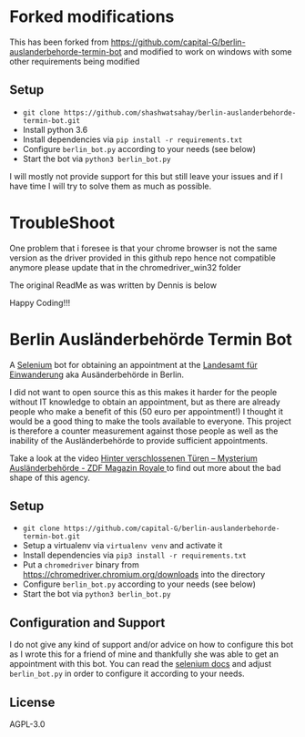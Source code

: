 # Forked modifications

This has been forked from https://github.com/capital-G/berlin-auslanderbehorde-termin-bot and modified to work on windows with some other requirements being modified 

## Setup

* `git clone https://github.com/shashwatsahay/berlin-auslanderbehorde-termin-bot.git`
* Install python 3.6 
* Install dependencies via `pip install -r requirements.txt`
* Configure `berlin_bot.py` according to your needs (see below)
* Start the bot via `python3 berlin_bot.py`

I will mostly not provide support for this but still leave your issues and if I have time I will try to solve them as much as possible.

# TroubleShoot
One problem that i foresee is that your chrome browser is not the same version as the driver provided in this github repo hence not compatible anymore please update that in the chromedriver_win32 folder

The original ReadMe as was written by Dennis is below

Happy Coding!!!

# Berlin Ausländerbehörde Termin Bot


A [Selenium](https://www.selenium.dev/) bot for obtaining an appointment at the [Landesamt für Einwanderung](https://otv.verwalt-berlin.de/ams/TerminBuchen) aka Ausänderbehörde in Berlin.

I did not want to open source this as this makes it harder for the people without IT knowledge to obtain an appointment, but as there are already people who make a benefit of this (50 euro per appointment!) I thought it would be a good thing to make the tools available to everyone. This project is therefore a counter measurement against those people as well as the inability of the Ausländerbehörde to provide sufficient appointments.

Take a look at the video [Hinter verschlossenen Türen – Mysterium Ausländerbehörde - ZDF Magazin Royale
](https://www.youtube.com/watch?v=s7HrAGlni50) to find out more about the bad shape of this agency.

## Setup

* `git clone https://github.com/capital-G/berlin-auslanderbehorde-termin-bot.git`
* Setup a virtualenv via `virtualenv venv` and activate it
* Install dependencies via `pip3 install -r requirements.txt`
* Put a `chromedriver` binary from <https://chromedriver.chromium.org/downloads> into the directory
* Configure `berlin_bot.py` according to your needs (see below)
* Start the bot via `python3 berlin_bot.py`

## Configuration and Support

I do not give any kind of support and/or advice on how to configure this bot as I wrote this for a friend of mine and thankfully she was able to get an appointment with this bot.
You can read the [selenium docs](https://selenium-python.readthedocs.io/locating-elements.html#) and adjust `berlin_bot.py` in order to configure it according to your needs.

## License

AGPL-3.0
